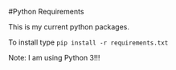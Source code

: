 #Python Requirements

This is my current python packages.

To install type `pip install -r requirements.txt`

Note: I am using Python 3!!!
